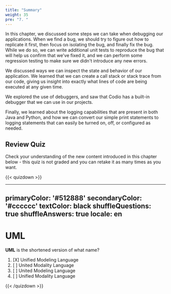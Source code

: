 ```yaml
---
title: "Summary"
weight: 35
pre: "7. "
---
```

In this chapter, we discussed some steps we can take when debugging our applications. When we find a bug, we should try to figure out how to replicate it first, then focus on isolating the bug, and finally fix the bug. While we do so, we can write additional unit tests to reproduce the bug that will help us confirm that we've fixed it, and we can perform some regression testing to make sure we didn't introduce any new errors.

We discussed ways we can inspect the state and behavior of our application. We learned that we can create a call stack or stack trace from our code, giving us insight into exactly what lines of code are being executed at any given time.

We explored the use of debuggers, and saw that Codio has a built-in debugger that we can use in our projects.

Finally, we learned about the logging capabilities that are present in both Java and Python, and how we can convert our simple print statements to logging statements that can easily be turned on, off, or configured as needed.

## Review Quiz

Check your understanding of the new content introduced in this chapter below - this quiz is not graded and you can retake it as many times as you want.

{{< quizdown >}}

---
primaryColor: '#512888'
secondaryColor: '#cccccc'
textColor: black
shuffleQuestions: true
shuffleAnswers: true
locale: en
---

# UML

**UML** is the shortened version of what name?

1. [X] Unified Modeling Language
1. [ ] United Modality Language
1. [ ] United Modeling Language
1. [ ] Unified Modality Language

{{< /quizdown >}}